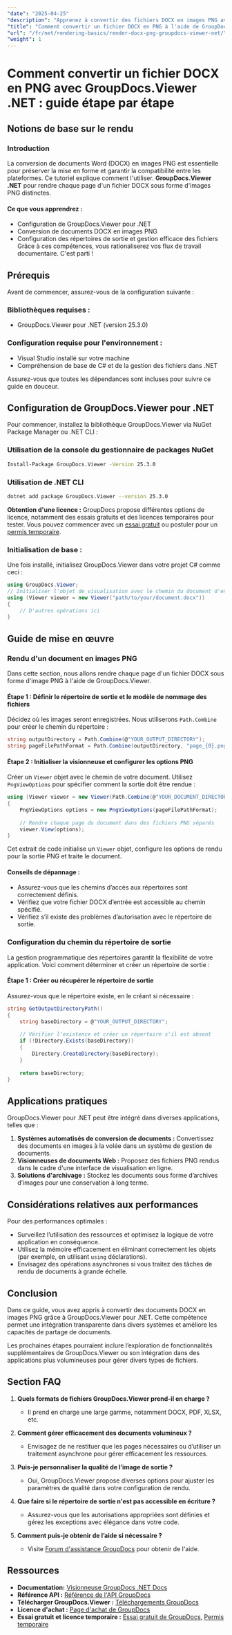 ```yaml
---
"date": "2025-04-25"
"description": "Apprenez à convertir des fichiers DOCX en images PNG avec GroupDocs.Viewer pour .NET. Ce guide couvre la configuration, la mise en œuvre et les applications pratiques."
"title": "Comment convertir un fichier DOCX en PNG à l'aide de GroupDocs.Viewer .NET ? Guide étape par étape"
"url": "/fr/net/rendering-basics/render-docx-png-groupdocs-viewer-net/"
"weight": 1
---
```


# Comment convertir un fichier DOCX en PNG avec GroupDocs.Viewer .NET : guide étape par étape
## Notions de base sur le rendu
### Introduction
La conversion de documents Word (DOCX) en images PNG est essentielle pour préserver la mise en forme et garantir la compatibilité entre les plateformes. Ce tutoriel explique comment l'utiliser. **GroupDocs.Viewer .NET** pour rendre chaque page d'un fichier DOCX sous forme d'images PNG distinctes.

#### Ce que vous apprendrez :
- Configuration de GroupDocs.Viewer pour .NET
- Conversion de documents DOCX en images PNG
- Configuration des répertoires de sortie et gestion efficace des fichiers
Grâce à ces compétences, vous rationaliserez vos flux de travail documentaire. C'est parti !

## Prérequis
Avant de commencer, assurez-vous de la configuration suivante :

### Bibliothèques requises :
- GroupDocs.Viewer pour .NET (version 25.3.0)

### Configuration requise pour l'environnement :
- Visual Studio installé sur votre machine
- Compréhension de base de C# et de la gestion des fichiers dans .NET

Assurez-vous que toutes les dépendances sont incluses pour suivre ce guide en douceur.

## Configuration de GroupDocs.Viewer pour .NET
Pour commencer, installez la bibliothèque GroupDocs.Viewer via NuGet Package Manager ou .NET CLI :

### Utilisation de la console du gestionnaire de packages NuGet
```bash
Install-Package GroupDocs.Viewer -Version 25.3.0
```

### Utilisation de .NET CLI
```bash
dotnet add package GroupDocs.Viewer --version 25.3.0
```

**Obtention d'une licence :**
GroupDocs propose différentes options de licence, notamment des essais gratuits et des licences temporaires pour tester. Vous pouvez commencer avec un [essai gratuit](https://releases.groupdocs.com/viewer/net/) ou postuler pour un [permis temporaire](https://purchase.groupdocs.com/temporary-license/).

### Initialisation de base :
Une fois installé, initialisez GroupDocs.Viewer dans votre projet C# comme ceci :
```csharp
using GroupDocs.Viewer;
// Initialiser l'objet de visualisation avec le chemin du document d'entrée
using (Viewer viewer = new Viewer("path/to/your/document.docx"))
{
    // D'autres opérations ici
}
```

## Guide de mise en œuvre
### Rendu d'un document en images PNG
Dans cette section, nous allons rendre chaque page d'un fichier DOCX sous forme d'image PNG à l'aide de GroupDocs.Viewer.

#### Étape 1 : Définir le répertoire de sortie et le modèle de nommage des fichiers
Décidez où les images seront enregistrées. Nous utiliserons `Path.Combine` pour créer le chemin du répertoire :
```csharp
string outputDirectory = Path.Combine(@"YOUR_OUTPUT_DIRECTORY");
string pageFilePathFormat = Path.Combine(outputDirectory, "page_{0}.png"); // Modèle de dénomination pour chaque image de page
```

#### Étape 2 : Initialiser la visionneuse et configurer les options PNG
Créer un `Viewer` objet avec le chemin de votre document. Utilisez `PngViewOptions` pour spécifier comment la sortie doit être rendue :
```csharp
using (Viewer viewer = new Viewer(Path.Combine(@"YOUR_DOCUMENT_DIRECTORY", "SAMPLE_DOCX")))
{
    PngViewOptions options = new PngViewOptions(pageFilePathFormat);
    
    // Rendre chaque page du document dans des fichiers PNG séparés
    viewer.View(options);
}
```
Cet extrait de code initialise un `Viewer` objet, configure les options de rendu pour la sortie PNG et traite le document.

#### Conseils de dépannage :
- Assurez-vous que les chemins d’accès aux répertoires sont correctement définis.
- Vérifiez que votre fichier DOCX d’entrée est accessible au chemin spécifié.
- Vérifiez s’il existe des problèmes d’autorisation avec le répertoire de sortie.

### Configuration du chemin du répertoire de sortie
La gestion programmatique des répertoires garantit la flexibilité de votre application. Voici comment déterminer et créer un répertoire de sortie :

#### Étape 1 : Créer ou récupérer le répertoire de sortie
Assurez-vous que le répertoire existe, en le créant si nécessaire :
```csharp
string GetOutputDirectoryPath()
{
    string baseDirectory = @"YOUR_OUTPUT_DIRECTORY";
    
    // Vérifier l'existence et créer un répertoire s'il est absent
    if (!Directory.Exists(baseDirectory))
    {
        Directory.CreateDirectory(baseDirectory);
    }
    
    return baseDirectory;
}
```

## Applications pratiques
GroupDocs.Viewer pour .NET peut être intégré dans diverses applications, telles que :
1. **Systèmes automatisés de conversion de documents :** Convertissez des documents en images à la volée dans un système de gestion de documents.
2. **Visionneuses de documents Web :** Proposez des fichiers PNG rendus dans le cadre d'une interface de visualisation en ligne.
3. **Solutions d'archivage :** Stockez les documents sous forme d’archives d’images pour une conservation à long terme.

## Considérations relatives aux performances
Pour des performances optimales :
- Surveillez l’utilisation des ressources et optimisez la logique de votre application en conséquence.
- Utilisez la mémoire efficacement en éliminant correctement les objets (par exemple, en utilisant `using` déclarations).
- Envisagez des opérations asynchrones si vous traitez des tâches de rendu de documents à grande échelle.

## Conclusion
Dans ce guide, vous avez appris à convertir des documents DOCX en images PNG grâce à GroupDocs.Viewer pour .NET. Cette compétence permet une intégration transparente dans divers systèmes et améliore les capacités de partage de documents.

Les prochaines étapes pourraient inclure l’exploration de fonctionnalités supplémentaires de GroupDocs.Viewer ou son intégration dans des applications plus volumineuses pour gérer divers types de fichiers.

## Section FAQ
1. **Quels formats de fichiers GroupDocs.Viewer prend-il en charge ?**
   - Il prend en charge une large gamme, notamment DOCX, PDF, XLSX, etc.

2. **Comment gérer efficacement des documents volumineux ?**
   - Envisagez de ne restituer que les pages nécessaires ou d’utiliser un traitement asynchrone pour gérer efficacement les ressources.

3. **Puis-je personnaliser la qualité de l’image de sortie ?**
   - Oui, GroupDocs.Viewer propose diverses options pour ajuster les paramètres de qualité dans votre configuration de rendu.

4. **Que faire si le répertoire de sortie n'est pas accessible en écriture ?**
   - Assurez-vous que les autorisations appropriées sont définies et gérez les exceptions avec élégance dans votre code.

5. **Comment puis-je obtenir de l’aide si nécessaire ?**
   - Visite [Forum d'assistance GroupDocs](https://forum.groupdocs.com/c/viewer/9) pour obtenir de l'aide.

## Ressources
- **Documentation:** [Visionneuse GroupDocs .NET Docs](https://docs.groupdocs.com/viewer/net/)
- **Référence API :** [Référence de l'API GroupDocs](https://reference.groupdocs.com/viewer/net/)
- **Télécharger GroupDocs.Viewer :** [Téléchargements GroupDocs](https://releases.groupdocs.com/viewer/net/)
- **Licence d'achat :** [Page d'achat de GroupDocs](https://purchase.groupdocs.com/buy)
- **Essai gratuit et licence temporaire :** [Essai gratuit de GroupDocs](https://releases.groupdocs.com/viewer/net/), [Permis temporaire](https://purchase.groupdocs.com/temporary-license/)